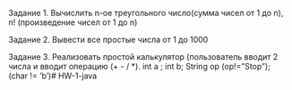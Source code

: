 Задание 1. 
Вычислить n-ое треугольного число(сумма чисел от 1 до n), n! (произведение чисел от 1 до n)

Задание 2. 
Вывести все простые числа от 1 до 1000

Задание 3.
Реализовать простой калькулятор (пользователь вводит 2 числа и вводит операцию (+ - / *). int a ; int b; String op (op!=”Stop”); (char != ’b’)# HW-1-java
